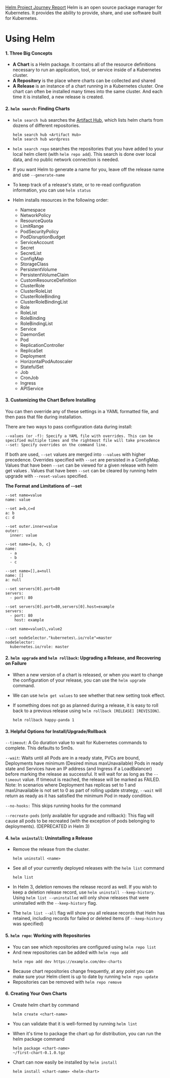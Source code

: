 
[Helm Project Journey Report](https://www.cncf.io/reports/helm-project-journey-report/)
Helm is an open source package manager for Kubernetes. It provides the ability to provide, share, and use software built for Kubernetes.

# Using Helm

#### 1. Three Big Concepts
- __A Chart__ is a Helm package. It contains all of the resource definitions necessary to run an application, tool, or service inside of a Kubernetes cluster.
- __A Repository__ is the place where charts can be collected and shared
- __A Release__ is an instance of a chart running in a Kubernetes cluster. One chart can often be installed many times into the same cluster. And each time it is installed, a new release is created.


#### 2. `helm search`: Finding Charts
- `helm search hub` searches the [Artifact Hub](https://artifacthub.io/packages/helm/bitnami/wordpress), which lists helm charts from dozens of different repositories.
    ```
    helm search hub <Artifact Hub>
    helm search hub wordpress
    ```
- `helm search repo` searches the repositories that you have added to your local helm client (with `helm repo add`). This search is done over local data, and no public network connection is needed.

- If you want Helm to generate a name for you, leave off the release name and use `--generate-name`
- To keep track of a release's state, or to re-read configuration information, you can use `helm status`

- Helm installs resources in the following order:
    - Namespace
    - NetworkPolicy
    - ResourceQuota
    - LimitRange
    - PodSecurityPolicy
    - PodDisruptionBudget
    - ServiceAccount
    - Secret
    - SecretList
    - ConfigMap
    - StorageClass
    - PersistentVolume
    - PersistentVolumeClaim
    - CustomResourceDefinition
    - ClusterRole
    - ClusterRoleList
    - ClusterRoleBinding
    - ClusterRoleBindingList
    - Role
    - RoleList
    - RoleBinding
    - RoleBindingList
    - Service
    - DaemonSet
    - Pod
    - ReplicationController
    - ReplicaSet
    - Deployment
    - HorizontalPodAutoscaler
    - StatefulSet
    - Job
    - CronJob
    - Ingress
    - APIService


#### 3. Customizing the Chart Before Installing
You can then override any of these settings in a YAML formatted file, and then pass that file during installation.

There are two ways to pass configuration data during install:
```
--values (or -f): Specify a YAML file with overrides. This can be specified multiple times and the rightmost file will take precedence
--set: Specify overrides on the command line.
```
If both are used, `--set` values are merged into `--values` with higher precedence. Overrides specified with `--set` are persisted in a ConfigMap. Values that have been `--set` can be viewed for a given release with helm get values <release-name>. Values that have been `--set` can be cleared by running helm upgrade with `--reset-values` specified.

__The Format and Limitations of --set__
```
--set name=value
name: value
```

```
--set a=b,c=d
a: b
c: d
```

```
--set outer.inner=value
outer:
  inner: value
```

```
--set name={a, b, c}
name:
  - a
  - b
  - c
```

```
--set name=[],a=null
name: []
a: null
```

```
--set servers[0].port=80
servers:
  - port: 80
```

```
--set servers[0].port=80,servers[0].host=example
servers:
  - port: 80
    host: example
```

```
--set name=value1\,value2
```

```
--set nodeSelector."kubernetes\.io/role"=master
nodeSelector:
  kubernetes.io/role: master
```

#### 2. `helm upgrade` and `helm rollback`: Upgrading a Release, and Recovering on Failure
- When a new version of a chart is released, or when you want to change the configuration of your release, you can use the `helm upgrade` command.

- We can use `helm get values` to see whether that new setting took effect.

- If something does not go as planned during a release, it is easy to roll back to a previous release using `helm rollback [RELEASE] [REVISION]`.
    ```
    helm rollback happy-panda 1
    ```

#### 3. Helpful Options for Install/Upgrade/Rollback
`--timeout`: A Go duration value to wait for Kubernetes commands to complete. This defaults to 5m0s.

`--wait`: Waits until all Pods are in a ready state, PVCs are bound, Deployments have minimum (Desired minus maxUnavailable) Pods in ready state and Services have an IP address (and Ingress if a LoadBalancer) before marking the release as successful. It will wait for as long as the `--timeout` value. If timeout is reached, the release will be marked as FAILED. Note: In scenarios where Deployment has replicas set to 1 and maxUnavailable is not set to 0 as part of rolling update strategy, `--wait` will return as ready as it has satisfied the minimum Pod in ready condition.

`--no-hooks:` This skips running hooks for the command

`--recreate-pods` (only available for upgrade and rollback): This flag will cause all pods to be recreated (with the exception of pods belonging to deployments). (DEPRECATED in Helm 3)


#### 4. `helm uninstall`: Uninstalling a Release

- Remove the release from the cluster.
    ```
    helm uninstall <name>
    ```

- See all of your currently deployed releases with the `helm list` command
    ```
    helm list
    ```

- In Helm 3, deletion removes the release record as well. If you wish to keep a deletion release record, use `helm uninstall --keep-history`. Using `helm list --uninstalled` will only show releases that were uninstalled with the `--keep-history` flag.

- The `helm list --all` flag will show you all release records that Helm has retained, including records for failed or deleted items (if `--keep-history` was specified)

#### 5. `helm repo`: Working with Repositories

- You can see which repositories are configured using `helm repo list`
- And new repositories can be added with `helm repo add`
    ```
    helm repo add dev https://example.com/dev-charts
    ```
- Because chart repositories change frequently, at any point you can make sure your Helm client is up to date by running `helm repo update`
- Repositories can be removed with `helm repo remove
`

#### 6. Creating Your Own Charts
- Create helm chart by command
    ```
    helm create <chart-name>
    ```
- You can validate that it is well-formed by running `helm lint`

- When it's time to package the chart up for distribution, you can run the helm package command
    ```
    helm package <chart-name>
    ~/first-chart-0.1.0.tgz
    ```
- Chart can now easily be installed by `helm install`
    ```
    helm install <chart-name> <helm-chart>
    ```
